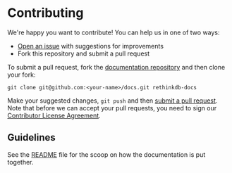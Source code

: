 # Contributing

We're happy you want to contribute! You can help us in one of two ways:

- [Open an issue][1] with suggestions for improvements
- Fork this repository and submit a pull request

[1]: https://github.com/rethinkdb/docs/issues

To submit a pull request, fork the [documentation repository][2] and then clone your fork:

    git clone git@github.com:<your-name>/docs.git rethinkdb-docs

[2]: https://github.com/rethinkdb/docs

Make your suggested changes, `git push` and then [submit a pull request][3]. Note that before we can accept your pull requests, you need to sign our [Contributor License Agreement][4].

[3]: https://github.com/rethinkdb/docs/compare/
[4]: http://rethinkdb.com/community/cla/

## Guidelines

See the [README][5] file for the scoop on how the documentation is put together.

[5]: https://github.com/rethinkdb/docs/blob/master/README.md
